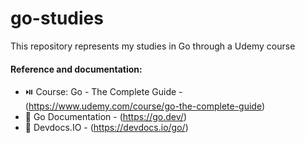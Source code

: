 # go-studies
This repository represents my studies in Go through a Udemy course


#### Reference and documentation: 
 * ⏯️ Course: Go - The Complete Guide - (https://www.udemy.com/course/go-the-complete-guide)
 * :orange_book: Go Documentation - (https://go.dev/)
 * :blue_book: Devdocs.IO - (https://devdocs.io/go/)
